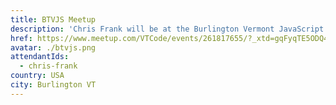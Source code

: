 ```yaml
---
title: BTVJS Meetup
description: 'Chris Frank will be at the Burlington Vermont JavaScript Meetup to host a workshop. In this workshop, we’ll start from scratch building a fully-featured cloud-enabled React Native iOS application, implementing features like user sign-up & sign-in, a managed GraphQL API with user authorization & fine-grained access control, image storage, & we’ll host the app on AWS. We’ll also learn how to implement & interact with serverless functions working with AWS Amplify and Expo.'
href: https://www.meetup.com/VTCode/events/261817655/?_xtd=gqFyqTE5ODQ4OTI3N6FwpmlwaG9uZQ&from=ref
avatar: ./btvjs.png
attendantIds:
  - chris-frank
country: USA
city: Burlington VT
---
```

